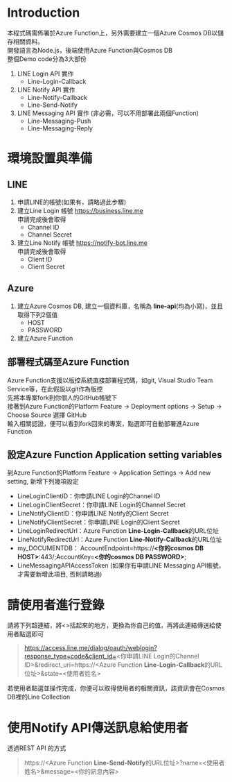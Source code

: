 # Introduction
本程式碼需佈署於Azure Function上，另外需要建立一個Azure Cosmos DB以儲存相關資料。<br />
開發語言為Node.js，後端使用Azure Function與Cosmos DB<br/>
整個Demo code分為3大部份
1. LINE Login API 實作
    * Line-Login-Callback
2. LINE Notify API 實作
    * Line-Notify-Callback
    * Line-Send-Notify
3. LINE Messaging API 實作 (非必需，可以不用部署此兩個Function)
    * Line-Messaging-Push
    * Line-Messaging-Reply
# 環境設置與準備
## LINE
1. 申請LINE的帳號(如果有，請略過此步驟)
2. 建立Line Login 帳號 https://business.line.me<br />
申請完成後會取得
    * Channel ID
    * Channel Secret
3. 建立Line Notify 帳號 https://notify-bot.line.me<br/>
申請完成後會取得
    * Client ID
    * Client Secret
## Azure
1. 建立Azure Cosmos DB, 建立一個資料庫，名稱為 **line-api**(均為小寫)，並且取得下列2個值
    * HOST
    * PASSWORD
2. 建立Azure Function
## 部署程式碼至Azure Function
Azure Function支援以版控系統直接部署程式碼，如git, Visual Studio Team Service等，在此假設以git作為版控<br />
先將本專案fork到你個人的GitHub帳號下<br />接著到Azure Function的Platform Feature -> Deployment options -> Setup -> Choose Source 選擇 GitHub<br />
輸入相關認證，便可以看到fork回來的專案，點選即可自動部署進Azure Function

## 設定Azure Function Application setting variables
到Azure Function的Platform Feature -> Application Settings -> Add new setting, 新增下列幾項設定
* LineLoginClientID：你申請LINE Login的Channel ID
* LineLoginClientSecret：你申請LINE Login的Channel Secret
* LineNotifyClientID：你申請LINE Notify的Client Secret
* LineNotifyClientSecret：你申請LINE Login的Client Secret
* LineLoginRedirectUrl：Azure Function **Line-Login-Callback**的URL位址
* LineNotifyRedirectUrl：Azure Function **Line-Notify-Callback**的URL位址
* my_DOCUMENTDB：
AccountEndpoint=https://**<你的cosmos DB HOST>**:443/;AccountKey=**<你的cosmos DB PASSWORD>**;
* LineMessagingAPIAccessToken (如果你有申請LINE Messaging API帳號，才需要新增此項目, 否則請略過)

# 請使用者進行登錄
請將下列超連結，將<>括起來的地方，更換為你自己的值，再將此連結傳送給使用者點選即可
> https://access.line.me/dialog/oauth/weblogin?response_type=code&client_id=<你申請LINE Login的Channel ID>&redirect_uri=https://<Azure Function **Line-Login-Callback**的URL位址>&state=<使用者姓名>

若使用者點選並操作完成，你便可以取得使用者的相關資訊，該資訊會在Cosmos DB裡的Line Collection

# 使用Notify API傳送訊息給使用者
透過REST API 的方式
> https://<Azure Function **Line-Send-Notify**的URL位址>?name=<使用者姓名>&message=<你的訊息內容>